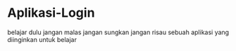 # Aplikasi-Login

belajar dulu
jangan malas
jangan sungkan 
jangan risau
sebuah aplikasi yang diinginkan untuk belajar
